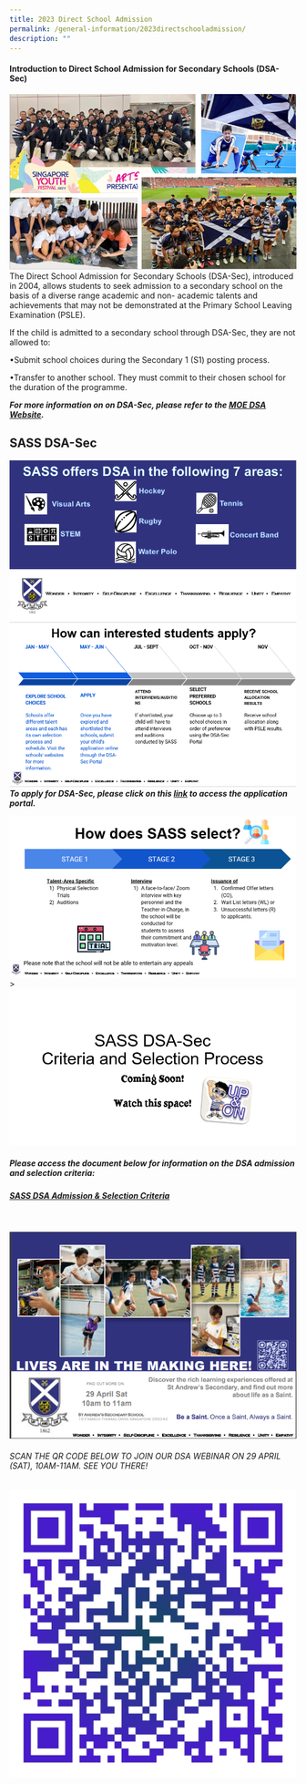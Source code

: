 ```yaml
---
title: 2023 Direct School Admission
permalink: /general-information/2023directschooladmission/
description: ""
---
```

#### **Introduction to Direct School Admission for Secondary Schools (DSA-Sec)**
![](/images/2023%20DSA/2023dsa1.PNG)
The Direct School Admission for Secondary Schools (DSA-Sec), introduced in 2004, allows students to seek admission to a secondary school on the basis of a diverse range academic and non- academic talents and achievements that may not be demonstrated at the Primary School Leaving Examination (PSLE).

If the child is admitted to a secondary school through DSA-Sec, they are not allowed to:

•Submit school choices during the Secondary 1 (S1) posting process.

•Transfer to another school. They must commit to their chosen school for the duration of the programme.

***For more information on on DSA-Sec, please refer to the  [MOE DSA Website](https://www.moe.gov.sg/secondary/dsa).***
<br>

## **SASS DSA-Sec**
![](/images/2023%20DSA/2023dsa2.PNG)
<br>
![](/images/2023%20DSA/2023dsa3.PNG)
<br>
***To apply for DSA-Sec, please click on this [link](https://www.moe.gov.sg/secondary/dsa/application) to access the application portal.***

![](/images/2023%20DSA/2023dsa4.PNG)
<br>
&gt; ![](/images/2023%20DSA/2023dsa5.PNG)
##### **Please access the document below for information on the DSA admission and selection criteria:**
##### [SASS DSA Admission &amp; Selection Criteria](/files/sass%20dsa%20admission%20&amp;%20selection%20criteria.pdf)
<br>

![](/images/2023%20DSA/2023dsa6.PNG)
###### SCAN THE QR CODE BELOW TO JOIN OUR DSA WEBINAR ON 29 APRIL (SAT), 10AM-11AM. SEE YOU THERE!
![](/images/2023%20DSA/dsawebinarqrcode.jpeg)
<br>
<br>